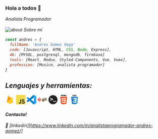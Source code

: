 
### Hola a todos 👋
<p><em>Analista Programador </br></br>
<img width="45" alt="about" src="https://raw.github.com/elizarov/elizarov/master/about.png"> Sobre mí



```javascript
const andres = { 
  fullName: 'Andres Gomez Vega'
  code: [Javascript, HTML, CSS, Node, Express],
  db: [MYSQL, postgresql, mongodb, firebase]
  tools: [React, Redux, Styled-Components, Vue, Vuex],
  profession: [Musico, analista programador] 
}
```
  
## **Lenguajes y herramientas:**  

<code><img height="30" src="https://raw.githubusercontent.com/github/explore/80688e429a7d4ef2fca1e82350fe8e3517d3494d/topics/firebase/firebase.png"></code>
<code><img height="30" src="https://raw.githubusercontent.com/github/explore/80688e429a7d4ef2fca1e82350fe8e3517d3494d/topics/javascript/javascript.png"></code>
<code><img height="30" src="https://raw.githubusercontent.com/github/explore/80688e429a7d4ef2fca1e82350fe8e3517d3494d/topics/visual-studio-code/visual-studio-code.png"></code>
<code><img height="30" src="https://raw.githubusercontent.com/github/explore/80688e429a7d4ef2fca1e82350fe8e3517d3494d/topics/git/git.png"></code>
<code><img height="30" src="https://raw.githubusercontent.com/github/explore/80688e429a7d4ef2fca1e82350fe8e3517d3494d/topics/terminal/terminal.png"></code>
<code><img height="30" src="https://raw.githubusercontent.com/github/explore/80688e429a7d4ef2fca1e82350fe8e3517d3494d/topics/html/html.png"></code>
<code><img height="30" src="https://raw.githubusercontent.com/github/explore/80688e429a7d4ef2fca1e82350fe8e3517d3494d/topics/css/css.png"></code>
  
#### Contacto!

  
👔 [linkedin][https://www.linkedin.com/in/analistaprogramador-andres-gomez/]

